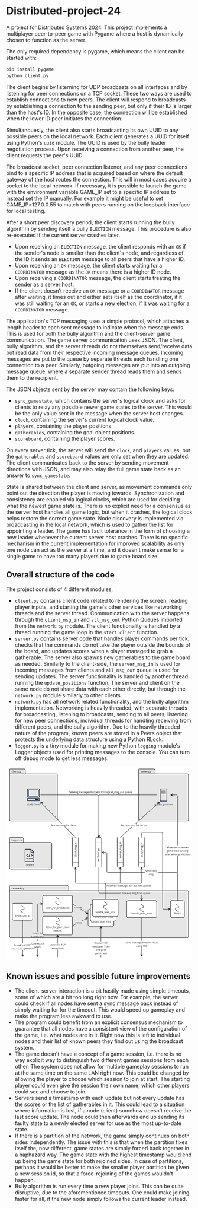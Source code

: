 # Distributed-project-24

A project for Distributed Systems 2024. This project implements a multiplayer peer-to-peer game with Pygame where a host is dynamically chosen to function as the server.

The only required dependency is pygame, which means the client can be started with:

```bash
pip install pygame
python client.py
```

The client begins by listerning for UDP broadcasts on all interfaces and by listening for peer connections on a TCP socket. These two ways are used to establish connections to new peers. The client will respond to broadcasts by establishing a connection to the sending peer, but only if their ID is larger than the host's ID. In the opposite case, the connection will be established when the lower ID peer initiates the connection.

Simultanouesly, the client also starts broadcasting its own UUID to any possible peers on the local network. Each client generates a UUID for itself using Python's `uuid` module. The UUID is used by the bully leader negotiation process. Upon receiving a connection from another peer, the client requests the peer's UUID.

The broadcast socket, peer connection listener, and any peer connections bind to a specific IP address that is acquired based on where the default gateway of the host routes the connection. This will in most cases acquire a socket to the local network. If necessary, it is possible to launch the game with the environment variable GAME_IP set to a specific IP address to instead set the IP manually. For example it might be useful to set GAME_IP=127.0.0.55 to match with peers running on the loopback interface for local testing.

After a short peer discovery period, the client starts running the bully algorithm by sending itself a bully `ELECTION` message. This procedure is also re-executed if the current server crashes later.

- Upon receiving an `ELECTION` message, the client responds with an `OK` if the sender's node is smaller than the client's node, and regardless of the ID it sends an `ELECTION` message to all peers that have a higher ID.
- Upon receiving an `OK` message, the client starts waiting for a `COORDINATOR` message as the `OK` means there is a higher ID node.
- Upon receiving a `COORDINATOR` message, the client starts treating the sender as a server host.
- If the client doesn't receive an `OK` message or a `COORDINATOR` message after waiting, it times out and either sets itself as the coordinator, if it was still waiting for an `OK`, or starts a new election, if it was waiting for a `COORDINATOR` message.

The application's TCP messaging uses a simple protocol, which attaches a length header to each sent message to indicate when the message ends. This is used for both the bully algorithm and the client-server game communication. The game server communication uses JSON. The client, bully algorithm, and the server threads do not themselves send/receive data but read data from their respective incoming message queues. Incoming messages are put to the queue by separate threads each handling one connection to a peer. Similarly, outgoing messages are put into an outgoing message queue, where a separate sender thread reads them and sends them to the recipient.

The JSON objects sent by the server may contain the following keys:

- `sync_gamestate`, which contains the server's logical clock and asks for clients to relay any possible newer game states to the server. This would be the only value sent in the message when the server host changes.
- `clock`, containing the server's current logical clock value.
- `players`, containing the player positions.
- `gatherables`, containing the goal object positions.
- `scoreboard`, containing the player scores.

On every server tick, the server will send the `clock`, and `players` values, but the `gatherables` and `scoreboard` values are only set when they are updated. The client communicates back to the server by sending movement directions with JSON, and may also relay the full game state back as an answer to `sync_gamestate`.

State is shared between the client and server, as movement commands only point out the direction the player is moving towards. Synchronization and consistency are enabled via logical clocks, which are used for deciding what the newest game state is. There is no explicit need for a consensus as the server host handles all game logic, but when it crashes, the logical clock helps restore the correct game state. Node discovery is implemented via broadcasting in the local network, which is used to gather the list for appointing a leader. The game has fault tolerance in the form of choosing a new leader whenever the current server host crashes. There is no specific mechanism in the current implementation for improved scalability as only one node can act as the server at a time, and it doesn't make sense for a single game to have too many players due to game board size.

## Overall structure of the code

The project consists of 4 different modules, 

- `client.py` contains client code related to rendering the screen, reading player inputs, and starting the game's other services like networking threads and the server thread. Communication with the server happens through the `client_msg_in` and `all_msg_out` Python Queues imported from the `network.py` module. The client functionality is handled by a thread running the game loop in the `start_client` function.
- `server.py` contains server code that handles player commands per tick, checks that the commands do not take the player outside the bounds of the board, and updates scores when a player managed to grab a gatherable. The server also spawns new gatherables to the game board as needed. Similarly to the client-side, the `server_msg_in` is used for incoming messages from clients and `all_msg_out` queue is used for sending updates. The server functionality is handled by another thread running the `update_positions` function. The server and client on the same node do not share data with each other directly, but through the `network.py` module similarly to other clients.
- `network.py` has all network related functionality, and the bully algorithm implementation. Networking is heavily threaded, with separate threads for broadcasting, listening to broadcasts, sending to all peers, listening for new peer connections, individual threads for handling receiving from different peers, and the bully algorithm. Due to the heavily threaded nature of the program, known peers are stored in a Peers object that protects the underlying data structure using a Python RLock.
- `logger.py` is a tiny module for making new Python `logging` module's Logger objects used for printing messages to the console. You can turn off debug mode to get less messages.

![](materials/project_overview.jpg)

## Known issues and possible future improvements

- The client-server interaction is a bit hastily made using simple timeouts, some of which are a bit too long right now. For example, the server could check if all nodes have sent a sync message back instead of simply waiting for for the timeout. This would speed up gameplay and make the program less awkward to use. 
- The program could benefit from an explicit consensus mechanism to guarantee that all nodes have a consistent view of the configuration of the game, i.e. what nodes are in it. Right now this is left to individual nodes and their list of known peers they find out using the broadcast system.
- The game doesn't have a concept of a game session, i.e. there is no way explicit way to distinguish two different games sessions from each other. The system does not allow for multiple gameplay sessions to run at the same time on the same LAN right now. This could be changed by allowing the player to choose which session to join at start. The starting player could even give the session their own name, which other players could see and choose to join.
- Servers send a timestamp with each update but not every update has the scores or the list of gatherables in it. This could lead to a situation where information is lost, if a node (client) somehow doesn't receive the last score update. The node could then afterwards end up sending its faulty state to a newly elected server for use as the most up-to-date state.
- If there is a partition of the network, the game simply continues on both sides independently. The issue with this is that when the partition fixes itself the, now different, game states are simply forced back together in a haphazard way. The game state with the highest timestamp would end up being the game state for both rejoined sides. In case of partitions, perhaps it would be better to make the smaller player partition be given a new session id, so that a force-rejoining of the games wouldn't happen.
- Bully algorithm is run every time a new player joins. This can be quite disruptive, due to the aforementioned timeouts. One could make joining faster for all, if the new node simply follows the current leader instead.
